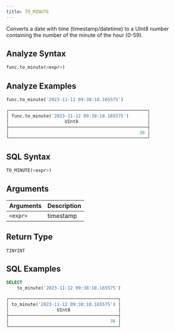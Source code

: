 ```yaml
---
title: TO_MINUTE
---
```


Converts a date with time (timestamp/datetime) to a UInt8 number containing the number of the minute of the hour (0-59).


## Analyze Syntax

```python
func.to_minute(<expr>)
```

## Analyze Examples

```python
func.to_minute('2023-11-12 09:38:18.165575')

┌────────────────────────────────────────────────────┐
│ func.to_minute('2023-11-12 09:38:18.165575')       │
│                     UInt8                          │
├────────────────────────────────────────────────────┤
│                                                 38 │
└────────────────────────────────────────────────────┘
```

## SQL Syntax

```sql
TO_MINUTE(<expr>)
```

## Arguments

| Arguments | Description |
|-----------|-------------|
| `<expr>`  | timestamp   |

## Return Type

 `TINYINT`

## SQL Examples

```sql
SELECT
    to_minute('2023-11-12 09:38:18.165575')

┌─────────────────────────────────────────┐
│ to_minute('2023-11-12 09:38:18.165575') │
│                  UInt8                  │
├─────────────────────────────────────────┤
│                                      38 │
└─────────────────────────────────────────┘
```
